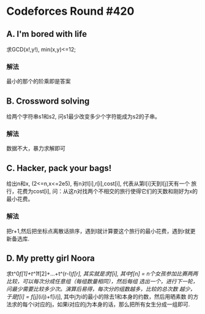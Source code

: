 # Codeforces Round #420

## A. I'm bored with life
求GCD(x!,y!), min(x,y)<=12;

### 解法
最小的那个的阶乘即是答案

## B. Crossword solving
给两个字符串s1和s2, 问s1最少改变多少个字符能成为s2的子串。

### 解法
数据不大，暴力求解即可

## C. Hacker, pack your bags!
给出n和x, (2<=n,x<=2e5), 有n对l[i],r[i],cost[i], 代表从第l[i]天到l[j]天有一个
旅行，花费为cost[i], 问：从这n对找两个不相交的旅行使得它们的天数和刚好为x的最小花费。

### 解法
把r+1,然后把坐标点离散话排序，遇到l就计算要这个旅行的最小花费，遇到r就更新备选库.

## D. My pretty girl Noora
求t^0*f[1]+t^1*f[2]+...+t^(r-l)*f[r], 其实就是求f[i],
其中f[n] = n个女孩参加比赛两两比较，可以每次分成任意组（每组数量相同），然后每组
选出一个，进行下一轮，问最少需要比较多少次。演算后易得，每次分的组数越多，比较的总次数
越少，于是f[i] = f[j]*(i/j)+f[i/j], 其中j为i的最小的除去1和本身的约数，然后用晒素数
的方法求的每个i对应的j，如果i对应的j为本身的话，那么把所有女生分成一组即可.

